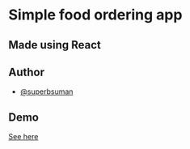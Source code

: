 # Simple food ordering app

## Made using React

## Author

- [@superbsuman](https://www.github.com/superbsuman)

## Demo

[See here](https://pastry-order.netlify.app/)
